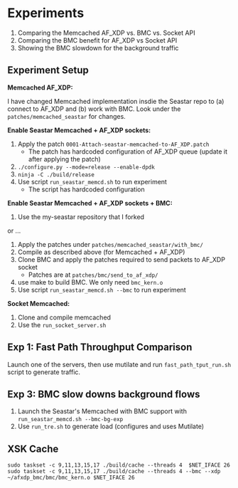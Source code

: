 # Experiments

1. Comparing the Memcached AF\_XDP vs. BMC vs. Socket API
2. Comparing the BMC benefit for AF\_XDP vs Socket API
3. Showing the BMC slowdown for the background traffic

## Experiment Setup

**Memcached AF_XDP:**

I have changed Memcached implementation insdie the Seastar repo to (a) connect
to AF\_XDP and (b) work with BMC. Look under the `patches/memcached_seastar` for
changes.

**Enable Seastar Memcached + AF_XDP sockets:**

1. Apply the patch `0001-Attach-seastar-memcached-to-AF_XDP.patch`
	- The patch has hardcoded configuration of AF\_XDP queue (update it after applying the patch)
2. `./configure.py --mode=release --enable-dpdk`
3. `ninja -C ./build/release`
4. Use script `run_seastar_memcd.sh` to run experiment
	- The script has hardcoded configuration

**Enable Seastar Memcached + AF_XDP sockets + BMC:**

1. Use the my-seastar repository that I forked

or ...

1. Apply the patches under `patches/memcached_seastar/with_bmc/`
2. Compile as described above (for Memcached + AF\_XDP)
3. Clone BMC and apply the patches required to send packets to AF\_XDP socket
	- Patches are at `patches/bmc/send_to_af_xdp/`
4. use make to build BMC. We only need `bmc_kern.o`
5. Use script `run_seastar_memcd.sh --bmc` to run experiment

**Socket Memcached:**

1. Clone and compile memcached
2. Use the `run_socket_server.sh`


## Exp 1: Fast Path Throughput Comparison

Launch one of the servers, then use mutilate and run `fast_path_tput_run.sh`
script to generate traffic.

## Exp 3: BMC slow downs background flows

1. Launch the Seastar's Memcached with BMC support with `run_seastar_memcd.sh --bmc-bg-exp`
2. Use `run_tre.sh` to generate load (configures and uses Mutilate)

## XSK Cache

```
sudo taskset -c 9,11,13,15,17 ./build/cache --threads 4  $NET_IFACE 26
sudo taskset -c 9,11,13,15,17 ./build/cache --threads 4 --bmc --xdp ~/afxdp_bmc/bmc/bmc_kern.o $NET_IFACE 26
```
